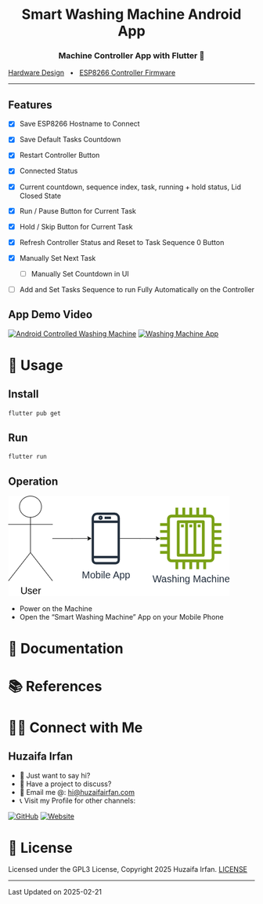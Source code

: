 <div align="center">
  <h1>Smart Washing Machine Android App</h1>
  <p><h3 align="center">Machine Controller App with Flutter 🚀</h3></p>
</div>

[Hardware Design](https://github.com/HuzaifaIrfan-IoT/smart-washing-machine)
&nbsp;&nbsp;•&nbsp;&nbsp;
[ESP8266 Controller Firmware](https://github.com/HuzaifaIrfan-Firmware/smart-washing-machine-esp8266)


<hr>

## Features
- [x] Save ESP8266 Hostname to Connect
- [x] Save Default Tasks Countdown
- [x] Restart Controller Button
- [x] Connected Status
- [x] Current countdown, sequence index,  task, running + hold status, Lid Closed State
- [x] Run / Pause Button for Current Task
- [x] Hold / Skip Button for Current Task
- [x] Refresh Controller Status and Reset to Task Sequence 0 Button
- [x] Manually Set Next Task
  - [ ] Manually Set Countdown in UI
- [ ] Add and Set Tasks Sequence to run Fully Automatically on the Controller



## App Demo Video

[![Android Controlled Washing Machine](https://ytcards.demolab.com/?id=ZOG02uKlICg&title=Android+Controlled+Washing+Machine&lang=en&timestamp=1698796800&background_color=%230d1117&title_color=%23ffffff&stats_color=%23dedede&max_title_lines=1&width=300&border_radius=5&duration=0)](https://www.youtube.com/shorts/ZOG02uKlICg)
[![Washing Machine App](https://ytcards.demolab.com/?id=Oas83ZrqOdc&title=Washing+Machine+App&lang=en&timestamp=1698796800&background_color=%230d1117&title_color=%23ffffff&stats_color=%23dedede&max_title_lines=1&width=300&border_radius=5&duration=0)](https://www.youtube.com/shorts/Oas83ZrqOdc)


# 🚀 Usage

## Install

```bash
flutter pub get
```

## Run

```bash
flutter run
```

## Operation

![Overview](overview.drawio.png)

- Power on the Machine
- Open the “Smart Washing Machine” App on your Mobile Phone

# 📝 Documentation

# 📚 References



# 🤝🏻 Connect with Me

## Huzaifa Irfan

- 💬 Just want to say hi?
- 🚀 Have a project to discuss?
- 📧 Email me @: [hi@huzaifairfan.com](mailto:hi@huzaifairfan.com)
- 📞 Visit my Profile for other channels:

[![GitHub](https://img.shields.io/badge/Github-%23222.svg?style=for-the-badge&logo=github&logoColor=white)](https://github.com/HuzaifaIrfan/)
[![Website](https://img.shields.io/badge/Website-%23222.svg?style=for-the-badge&logo=google-chrome&logoColor==%234285F4)](https://www.huzaifairfan.com)

# 📜 License

Licensed under the GPL3 License, Copyright 2025 Huzaifa Irfan. [LICENSE](LICENSE)
<hr />
Last Updated on 2025-02-21
